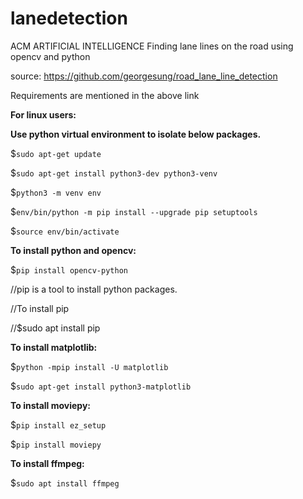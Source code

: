 # lanedetection
ACM ARTIFICIAL INTELLIGENCE
Finding lane lines on the road using opencv and python

source:
https://github.com/georgesung/road_lane_line_detection

Requirements are mentioned in the above link

**For linux users:**

**Use python virtual environment to isolate below packages.**

$`sudo apt-get update`

$`sudo apt-get install python3-dev python3-venv`

$`python3 -m venv env`

$`env/bin/python -m pip install --upgrade pip setuptools`

$`source env/bin/activate`


**To install python and opencv:**

$`pip install opencv-python`         

//pip is a tool to install python packages.

//To install pip

//$sudo apt install pip

**To install matplotlib:**

$`python -mpip install -U matplotlib`

$`sudo apt-get install python3-matplotlib`

**To install moviepy:**

$`pip install ez_setup`

$`pip install moviepy`

**To install ffmpeg:**

$`sudo apt install ffmpeg`

